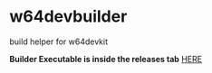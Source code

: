 # w64devbuilder
build helper for w64devkit

**Builder Executable is inside the releases tab** [HERE](https://github.com/Crafter-san/w64devbuilder/releases/tag/v2.0)
